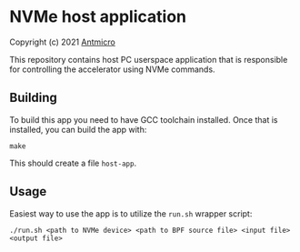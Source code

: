 NVMe host application
=====================

Copyright (c) 2021 [Antmicro](https://www.antmicro.com)

This repository contains host PC userspace application that is responsible for controlling the accelerator using NVMe commands.

Building
--------

To build this app you need to have GCC toolchain installed.
Once that is installed, you can build the app with:

    make

This should create a file `host-app`.

Usage
-----

Easiest way to use the app is to utilize the `run.sh` wrapper script:

    ./run.sh <path to NVMe device> <path to BPF source file> <input file> <output file>
